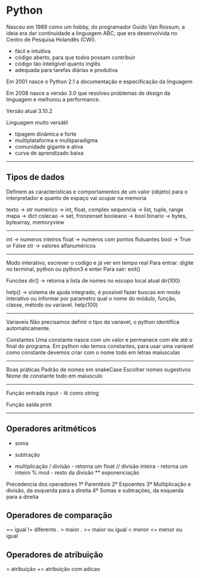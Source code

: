 # Python

Nasceu em 1989 como um hobby, do programador Guido Van Rossum, a ideia era dar continuidade a linguagem ABC, que era desenvolvida no Centro de Pesquisa Holandês (CWI).

- fácil e intuitiva
- código aberto, para que todos possam contribuir
- código tão inteligível quanto inglês
- adequada para tarefas diárias e produtiva

Em 2001 nasce o Python 2.1 a documentação e especificação da linguagem

Em 2008 nasce a versão 3.0 que resolveu problemas de design da linguagem e melhorou a performance.

Versão atual 3.10.2

Linguagem muito versátil

- tipagem dinâmica e forte
- multiplataforma e multiparadigma
- comunidade gigante e ativa
- curva de aprendizado baixa

---

## Tipos de dados

Definem as caracteristicas e comportamentos de um valor (objeto) para o interpretador e quanto de espaço vai ocupar na memoria

texto -> str
numerico -> int, float, complex
sequencia -> list, tuple, range
mapa -> dict
colecao -> set, fronzenset
booleano -> bool
binario -> bytes, bytearray, memoryview

---

int -> numeros inteiros
float -> numeros com pontos flutuantes
bool -> True or False
str -> valores alfanuméricos

---

Modo interativo, escrever o codigo e já ver em tempo real
Para entrar: digite no terminal, python ou python3 e enter
Para sair: exit()

Funcões
dir() -> retorna a lista de nomes no escopo local atual
dir(100)

help() -> sistema de ajuda integrado, é possível fazer buscas em modo interativo ou informar por parametro qual o nome do módulo, função, classe, método ou variavel.
help(100)

---

Variaveis
Não precisamos definir o tipo da variavel, o python identifica automaticamente.

Constantes
Uma constante nasce com um valor e permanece com ele até o final do programa.
Em python não temos constantes, para usar uma variavel como constante devemos criar com o nome todo em letras maiusculas

---

Boas práticas
Padrão de nomes em snakeCase
Escolher nomes sugestivos
Nome de constante todo em maiusculo

---

Função entrada
input - lê como string

Função saída
print

---

## Operadores aritméticos

- soma

* subtração

- multiplicação
  / divisão - retorna um float
  // divisão inteira - retorna um inteiro
  % mod - resto da divisão
  \*\* exponenciação

Precedencia dos operadores
1º Parentêsis
2º Expoentes
3º Multiplicação e divisão, da esquerda para a direita
4º Somas e subtrações, da esquerda para a direita

## Operadores de comparação
== igual
!= diferente
. > maior
. >= maior ou igual
< menor
<= menor ou igual

## Operadores de atribuição
= atribuição
+= atribuição com adicao
